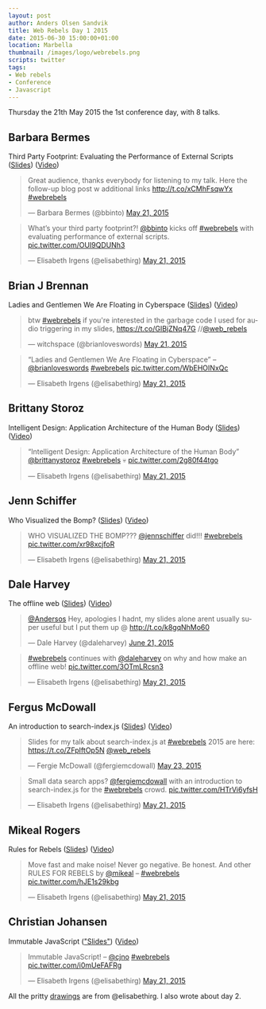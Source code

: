 ```yaml
---
layout: post
author: Anders Olsen Sandvik
title: Web Rebels Day 1 2015
date: 2015-06-30 15:00:00+01:00
location: Marbella
thumbnail: /images/logo/webrebels.png
scripts: twitter
tags:
- Web rebels
- Conference
- Javascript
---
```


Thursday the 21th May 2015 the 1st conference day, with 8 talks.

## Barbara Bermes
Third Party Footprint: Evaluating the Performance of External Scripts ([Slides](http://www.slideshare.net/bbinto/web-rebels-3rd-party-footprint-webrebels)) ([Video](https://vimeo.com/128742907))

<blockquote class="twitter-tweet" data-cards="hidden" lang="en"><p lang="en" dir="ltr">Great audience, thanks everybody for listening to my talk. Here the follow-up blog post w additional links <a href="http://t.co/xCMhFsqwYx">http://t.co/xCMhFsqwYx</a> <a href="https://twitter.com/hashtag/webrebels?src=hash">#webrebels</a></p>&mdash; Barbara Bermes (@bbinto) <a href="https://twitter.com/bbinto/status/601296698904858624">May 21, 2015</a></blockquote>

<blockquote class="twitter-tweet" lang="en"><p lang="en" dir="ltr">What’s your third party footprint?! <a href="https://twitter.com/bbinto">@bbinto</a> kicks off <a href="https://twitter.com/hashtag/webrebels?src=hash">#webrebels</a> with evaluating performance of external scripts. <a href="http://t.co/OUI9QDUNh3">pic.twitter.com/OUI9QDUNh3</a></p>&mdash; Elisabeth Irgens (@elisabethirg) <a href="https://twitter.com/elisabethirg/status/601293596885700609">May 21, 2015</a></blockquote>

## Brian J Brennan
Ladies and Gentlemen We Are Floating in Cyberspace ([Slides](https://gist.github.com/brianloveswords/43fa393d4b2326699893)) ([Video](https://vimeo.com/128767310))

<blockquote class="twitter-tweet" lang="en"><p lang="en" dir="ltr">btw <a href="https://twitter.com/hashtag/webrebels?src=hash">#webrebels</a> if you&#39;re interested in the garbage code I used for audio triggering in my slides, <a href="https://t.co/GIBjZNq47G">https://t.co/GIBjZNq47G</a> //<a href="https://twitter.com/web_rebels">@web_rebels</a></p>&mdash; witchspace (@brianloveswords) <a href="https://twitter.com/brianloveswords/status/601326870446092288">May 21, 2015</a></blockquote>

<blockquote class="twitter-tweet" lang="en"><p lang="en" dir="ltr">“Ladies and Gentlemen We Are Floating in Cyberspace” – <a href="https://twitter.com/brianloveswords">@brianloveswords</a> <a href="https://twitter.com/hashtag/webrebels?src=hash">#webrebels</a> <a href="http://t.co/WbEHOINxQc">pic.twitter.com/WbEHOINxQc</a></p>&mdash; Elisabeth Irgens (@elisabethirg) <a href="https://twitter.com/elisabethirg/status/601304468957822976">May 21, 2015</a></blockquote>

## Brittany Storoz
Intelligent Design: Application Architecture of the Human Body ([Slides](http://brittanystoroz.github.io/presentations/app-architecture-human-body)) ([Video](https://vimeo.com/128772581))

<blockquote class="twitter-tweet" lang="en"><p lang="en" dir="ltr">“Intelligent Design: Application Architecture of the Human Body” <a href="https://twitter.com/brittanystoroz">@brittanystoroz</a> <a href="https://twitter.com/hashtag/webrebels?src=hash">#webrebels</a> 💀 <a href="http://t.co/2g80f44tgo">pic.twitter.com/2g80f44tgo</a></p>&mdash; Elisabeth Irgens (@elisabethirg) <a href="https://twitter.com/elisabethirg/status/601331436864598017">May 21, 2015</a></blockquote>

## Jenn Schiffer
Who Visualized the Bomp? ([Slides](https://github.com/jennschiffer/who-visualized-the-bomp)) ([Video](https://vimeo.com/128748712))

<blockquote class="twitter-tweet" lang="en"><p lang="en" dir="ltr">WHO VISUALIZED THE BOMP??? <a href="https://twitter.com/jennschiffer">@jennschiffer</a> did!!! <a href="https://twitter.com/hashtag/webrebels?src=hash">#webrebels</a> <a href="http://t.co/xr98xcjfoR">pic.twitter.com/xr98xcjfoR</a></p>&mdash; Elisabeth Irgens (@elisabethirg) <a href="https://twitter.com/elisabethirg/status/601332435901612032">May 21, 2015</a></blockquote>

## Dale Harvey
The offline web ([Slides](http://daleharvey.github.io/Presentations/WebRebels-Oslo-2015-05-22/)) ([Video](https://vimeo.com/128739471))

<blockquote class="twitter-tweet" data-conversation="none" lang="en"><p lang="en" dir="ltr"><a href="https://twitter.com/Andersos">@Andersos</a> Hey, apologies I hadnt, my slides alone arent usually super useful but I put them up @ <a href="http://t.co/k8gqNhMo60">http://t.co/k8gqNhMo60</a></p>&mdash; Dale Harvey (@daleharvey) <a href="https://twitter.com/daleharvey/status/612539271740813312">June 21, 2015</a></blockquote>

<blockquote class="twitter-tweet" lang="en"><p lang="en" dir="ltr"><a href="https://twitter.com/hashtag/webrebels?src=hash">#webrebels</a> continues with <a href="https://twitter.com/daleharvey">@daleharvey</a> on why and how make an offline web! <a href="http://t.co/3OTmLRcsn3">pic.twitter.com/3OTmLRcsn3</a></p>&mdash; Elisabeth Irgens (@elisabethirg) <a href="https://twitter.com/elisabethirg/status/601358405920493568">May 21, 2015</a></blockquote>

## Fergus McDowall
An introduction to search-index.js ([Slides](https://speakerdeck.com/fergiemcdowall/an-introduction-to-search-index-dot-js)) ([Video](https://vimeo.com/128787918))

<blockquote class="twitter-tweet" lang="en"><p lang="en" dir="ltr">Slides for my talk about search-index.js at <a href="https://twitter.com/hashtag/webrebels?src=hash">#webrebels</a> 2015 are here: <a href="https://t.co/ZFpIftOp5N">https://t.co/ZFpIftOp5N</a> <a href="https://twitter.com/web_rebels">@web_rebels</a></p>&mdash; Fergie McDowall (@fergiemcdowall) <a href="https://twitter.com/fergiemcdowall/status/602026740823793664">May 23, 2015</a></blockquote>

<blockquote class="twitter-tweet" lang="en"><p lang="en" dir="ltr">Small data search apps? <a href="https://twitter.com/fergiemcdowall">@fergiemcdowall</a> with &#10;an introduction to search-index.js for the <a href="https://twitter.com/hashtag/webrebels?src=hash">#webrebels</a> crowd. <a href="http://t.co/HTrVi6yfsH">pic.twitter.com/HTrVi6yfsH</a></p>&mdash; Elisabeth Irgens (@elisabethirg) <a href="https://twitter.com/elisabethirg/status/601372772581953536">May 21, 2015</a></blockquote>

## Mikeal Rogers
Rules for Rebels ([Slides]()) ([Video](https://vimeo.com/128791528))

<blockquote class="twitter-tweet" lang="en"><p lang="en" dir="ltr">Move fast and make noise! Never go negative. Be honest. And other RULES FOR REBELS by <a href="https://twitter.com/mikeal">@mikeal</a> – <a href="https://twitter.com/hashtag/webrebels?src=hash">#webrebels</a> <a href="http://t.co/hJE1s29kbg">pic.twitter.com/hJE1s29kbg</a></p>&mdash; Elisabeth Irgens (@elisabethirg) <a href="https://twitter.com/elisabethirg/status/601390466454659072">May 21, 2015</a></blockquote>

## Christian Johansen
Immutable JavaScript (["Slides"](https://github.com/cjohansen/react-sweeper)) ([Video](https://vimeo.com/128790457))

<blockquote class="twitter-tweet" lang="en"><p lang="fr" dir="ltr">Immutable JavaScript! – <a href="https://twitter.com/cjno">@cjno</a> <a href="https://twitter.com/hashtag/webrebels?src=hash">#webrebels</a> <a href="http://t.co/i0mUeFAFRg">pic.twitter.com/i0mUeFAFRg</a></p>&mdash; Elisabeth Irgens (@elisabethirg) <a href="https://twitter.com/elisabethirg/status/601410739245555712">May 21, 2015</a></blockquote>

All the pritty [drawings](http://elisabethirgens.com/2015/web-rebels/) are from @elisabethirg. I also wrote about day 2.